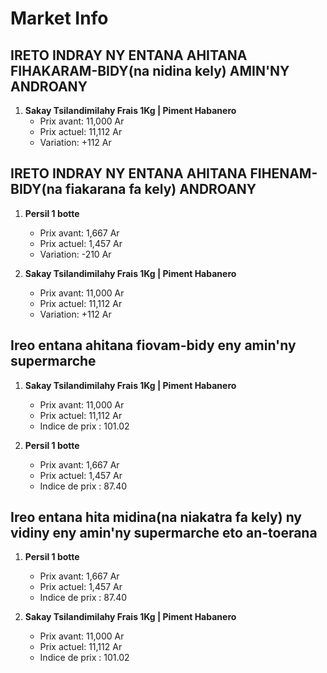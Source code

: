 # Market Info

## IRETO INDRAY NY ENTANA AHITANA FIHAKARAM-BIDY(na nidina kely) AMIN'NY ANDROANY

1. **Sakay Tsilandimilahy Frais 1Kg  | Piment Habanero**
   - Prix avant: 11,000 Ar
   - Prix actuel: 11,112 Ar
   - Variation: +112 Ar

## IRETO INDRAY NY ENTANA AHITANA FIHENAM-BIDY(na fiakarana fa kely) ANDROANY

1. **Persil 1 botte**
   - Prix avant: 1,667 Ar
   - Prix actuel: 1,457 Ar
   - Variation: -210 Ar

2. **Sakay Tsilandimilahy Frais 1Kg  | Piment Habanero**
   - Prix avant: 11,000 Ar
   - Prix actuel: 11,112 Ar
   - Variation: +112 Ar

## Ireo entana ahitana fiovam-bidy eny amin'ny supermarche

1. **Sakay Tsilandimilahy Frais 1Kg  | Piment Habanero**
   - Prix avant: 11,000 Ar
   - Prix actuel: 11,112 Ar
   - Indice de prix : 101.02

2. **Persil 1 botte**
   - Prix avant: 1,667 Ar
   - Prix actuel: 1,457 Ar
   - Indice de prix : 87.40

## Ireo entana hita midina(na niakatra fa kely) ny vidiny eny amin'ny supermarche eto an-toerana

1. **Persil 1 botte**
   - Prix avant: 1,667 Ar
   - Prix actuel: 1,457 Ar
   - Indice de prix : 87.40

2. **Sakay Tsilandimilahy Frais 1Kg  | Piment Habanero**
   - Prix avant: 11,000 Ar
   - Prix actuel: 11,112 Ar
   - Indice de prix : 101.02

